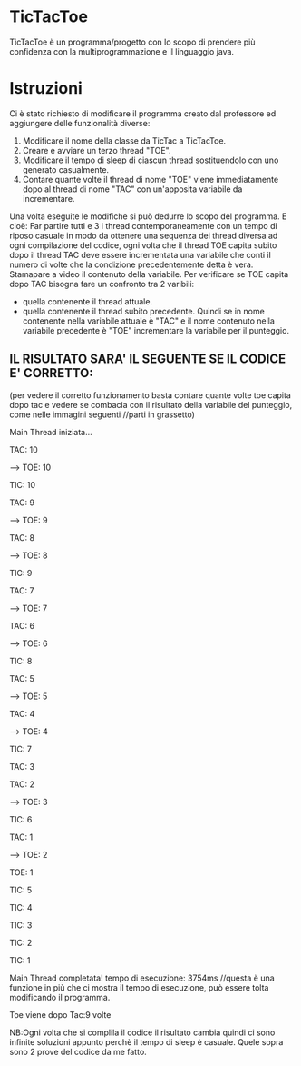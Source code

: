 # TicTacToe
TicTacToe è un programma/progetto con lo scopo di prendere più confidenza con la multiprogrammazione e il linguaggio java.

# Istruzioni
Ci è stato richiesto di modificare il programma creato dal professore ed aggiungere delle funzionalità diverse:
1. Modificare il nome della classe da TicTac a TicTacToe.
2. Creare e avviare un terzo thread "TOE".
3. Modificare il tempo di sleep di ciascun thread sostituendolo con uno generato casualmente.
4. Contare quante volte il thread di nome "TOE" viene immediatamente dopo al thread di nome "TAC" con un'apposita variabile da incrementare.

Una volta eseguite le modifiche si può dedurre lo scopo del programma. E cioè:
Far partire tutti e 3 i thread contemporaneamente con un tempo di riposo casuale in modo da ottenere una sequenza dei thread diversa ad ogni compilazione del codice, ogni volta che il thread TOE capita subito dopo il thread TAC deve essere incrementata una variabile che conti il numero di volte che la condizione precedentemente detta è vera. Stamapare a video il contenuto della variabile.
Per verificare se TOE capita dopo TAC bisogna fare un confronto tra 2 varibili:
- quella contenente il thread attuale.
- quella contenente il thread subito precedente.
Quindi se in nome contenente nella variabile attuale è "TAC" e il nome contenuto nella variabile precedente è "TOE" incrementare la variabile per il punteggio.
## IL RISULTATO SARA' IL SEGUENTE SE IL CODICE E' CORRETTO: 
(per vedere il corretto funzionamento basta contare quante volte toe capita dopo tac e vedere se combacia con il risultato della variabile del punteggio, come nelle immagini seguenti //parti in grassetto)

Main Thread iniziata...    

<TAC> TAC: 10

--><TOE> TOE: 10

<TIC> TIC: 10

<TAC> TAC: 9

--><TOE> TOE: 9

<TAC> TAC: 8

--><TOE> TOE: 8

<TIC> TIC: 9

<TAC> TAC: 7

--><TOE> TOE: 7

<TAC> TAC: 6

--><TOE> TOE: 6

<TIC> TIC: 8

<TAC> TAC: 5

--><TOE> TOE: 5

<TAC> TAC: 4

--><TOE> TOE: 4

<TIC> TIC: 7

<TAC> TAC: 3

<TAC> TAC: 2

--><TOE> TOE: 3

<TIC> TIC: 6

<TAC> TAC: 1

--><TOE> TOE: 2

<TOE> TOE: 1

<TIC> TIC: 5

<TIC> TIC: 4

<TIC> TIC: 3

<TIC> TIC: 2

<TIC> TIC: 1

Main Thread completata! tempo di esecuzione: 3754ms //questa è una funzione in più che ci mostra il tempo di esecuzione, può essere tolta modificando il programma.

Toe viene dopo Tac:9 volte


NB:Ogni volta che si complila il codice il risultato cambia quindi ci sono infinite soluzioni appunto perchè il tempo di sleep è casuale. Quele sopra sono 2 prove del codice da me fatto.
